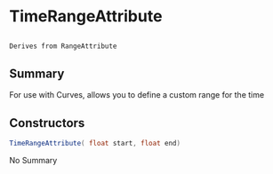 # TimeRangeAttribute

## 
```c#
Derives from RangeAttribute
```

## Summary

For use with Curves, allows you to define a custom range for the time
## Constructors

```c#
TimeRangeAttribute( float start, float end) 
```
No Summary
